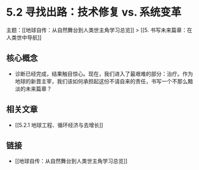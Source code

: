 # 5.2 寻找出路：技术修复 vs. 系统变革

主题：[[地球自传：从自然舞台到人类世主角学习总览]] > [[5. 书写未来篇章：在人类世中导航]]

## 核心概念

- 诊断已经完成，结果触目惊心。现在，我们进入了最艰难的部分：治疗。作为地球的新晋主宰，我们该如何承担起这份不请自来的责任，书写一个不那么黯淡的未来篇章？

## 相关文章

- [[5.2.1 地球工程、循环经济与去增长]]

## 链接

- [[地球自传：从自然舞台到人类世主角学习总览]]
